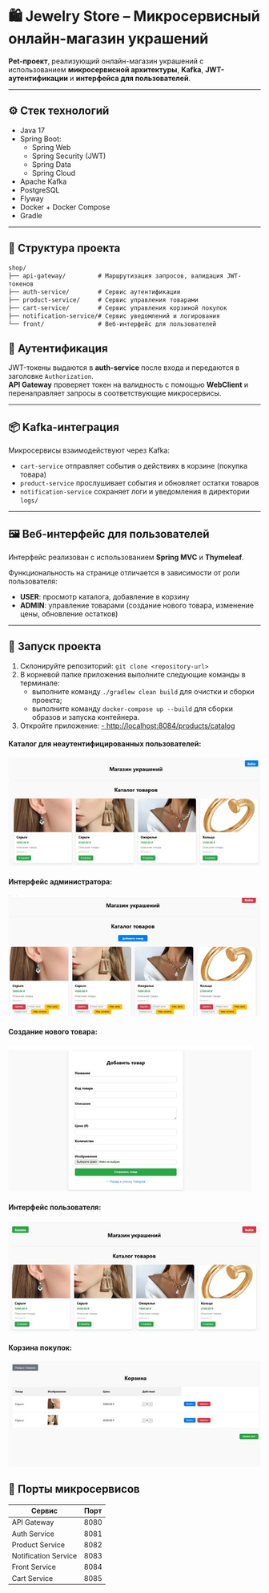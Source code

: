 # 🛍️ Jewelry Store – Микросервисный онлайн-магазин украшений

**Pet-проект**, реализующий онлайн-магазин украшений с использованием **микросервисной архитектуры**, **Kafka**, **JWT-аутентификации** и **интерфейса для пользователей**.

---

## ⚙️ Стек технологий

- Java 17
- Spring Boot:
    - Spring Web
    - Spring Security (JWT)
    - Spring Data
    - Spring Cloud
- Apache Kafka
- PostgreSQL
- Flyway
- Docker + Docker Compose
- Gradle

---

## 📁 Структура проекта

```
shop/
├── api-gateway/         # Маршрутизация запросов, валидация JWT-токенов
├── auth-service/        # Сервис аутентификации
├── product-service/     # Сервис управления товарами
├── cart-service/        # Сервис управления корзиной покупок
├── notification-service/# Сервис уведомлений и логирования
└── front/               # Веб-интерфейс для пользователей
```



## 🔐 Аутентификация

JWT-токены выдаются в **auth-service** после входа и передаются в заголовке `Authorization`.  
**API Gateway** проверяет токен на валидность с помощью **WebClient** и перенаправляет запросы в соответствующие микросервисы.

---

## 📦 Kafka-интеграция

Микросервисы взаимодействуют через Kafka:

- `cart-service` отправляет события о действиях в корзине (покупка товара)
- `product-service` прослушивает события и обновляет остатки товаров
- `notification-service` сохраняет логи и уведомления в директории `logs/`

---

## 🖼️ Веб-интерфейс для пользователей

Интерфейс реализован с использованием **Spring MVC** и **Thymeleaf**.

Функциональность на странице отличается в зависимости от роли пользователя:
- **USER**: просмотр каталога, добавление в корзину
- **ADMIN**: управление товарами (создание нового товара, изменение цены, обновление остатков)

---

## 🚀 Запуск проекта

1. Склонируйте репозиторий:
   `git clone <repository-url>`
2. В корневой папке приложения выполните следующие команды в терминале:
    - выполните команду `./gradlew clean build` для очистки и сборки проекта;
    - выполните команду `docker-compose up --build` для сборки образов и запуска контейнера.
3. Откройте приложение:
[- http://localhost:8084/products/catalog](http://localhost:8084/products/catalog)

#### Каталог для неаутентифицированных пользователей:

![Каталог товаров](/uploads/screenshot/interface.jpg)

#### Интерфейс администратора:

![Каталог товаров](/uploads/screenshot/adminInterface.jpg)

#### Создание нового товара:

![Создание товаров](/uploads/screenshot/createItem.jpg)

#### Интерфейс пользователя:

![Каталог товаров](/uploads/screenshot/userInterface.jpg)

#### Корзина покупок:

![корзина](/uploads/screenshot/cart.jpg)

## 🔌 Порты микросервисов

| Сервис              | Порт  |
|---------------------|-------|
| API Gateway         | 8080  |
| Auth Service        | 8081  |
| Product Service     | 8082  |
| Notification Service| 8083  |
| Front Service       | 8084  |
| Cart Service        | 8085  |
    





